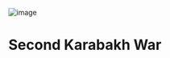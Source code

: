 ![image](https://user-images.githubusercontent.com/87518350/140644172-987ee24e-85af-4b87-b958-83358182b55c.png)
# Second Karabakh War
